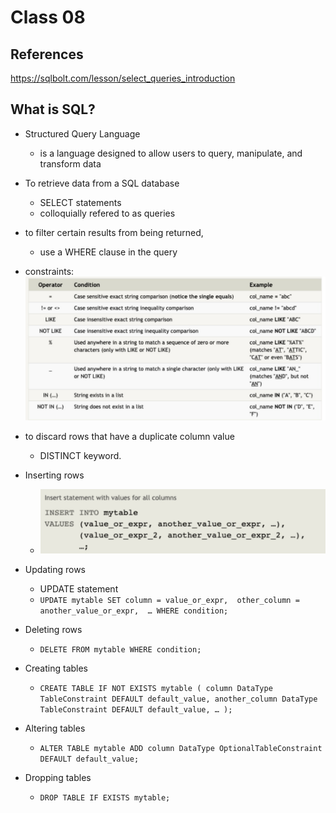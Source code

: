 # Class 08 

## References

https://sqlbolt.com/lesson/select_queries_introduction


## What is SQL?

- Structured Query Language
    - is a language designed to allow users to query, manipulate, and transform data 

- To retrieve data from a SQL database
    - SELECT statements
    - colloquially refered to as queries
- to filter certain results from being returned, 
    - use a WHERE clause in the query
- constraints:
![constraints](assesst/wood.jpg)

- to discard rows that have a duplicate column value
    - DISTINCT keyword.

- Inserting rows
    - ![insert](assesst/woo1.jpg)

- Updating rows
    - UPDATE statement
    - ``UPDATE mytable
SET column = value_or_expr, 
    other_column = another_value_or_expr, 
    …
WHERE condition;``

- Deleting rows
    - ``DELETE FROM mytable
WHERE condition;``

- Creating tables 
    - ``CREATE TABLE IF NOT EXISTS mytable (
    column DataType TableConstraint DEFAULT default_value,
    another_column DataType TableConstraint DEFAULT default_value,
    …
);``

- Altering tables
    - ``ALTER TABLE mytable
ADD column DataType OptionalTableConstraint 
    DEFAULT default_value;``

- Dropping tables
    - ``DROP TABLE IF EXISTS mytable;``